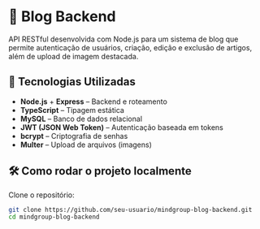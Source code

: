 # 📰 Blog Backend

API RESTful desenvolvida com Node.js para um sistema de blog que permite autenticação de usuários, criação, edição e exclusão de artigos, além de upload de imagem destacada.

## 🚀 Tecnologias Utilizadas

- **Node.js** + **Express** – Backend e roteamento  
- **TypeScript** – Tipagem estática  
- **MySQL** – Banco de dados relacional  
- **JWT (JSON Web Token)** – Autenticação baseada em tokens  
- **bcrypt** – Criptografia de senhas  
- **Multer** – Upload de arquivos (imagens)  

## 🛠️ Como rodar o projeto localmente

Clone o repositório:  
```bash
git clone https://github.com/seu-usuario/mindgroup-blog-backend.git
cd mindgroup-blog-backend
